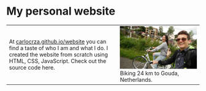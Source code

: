 # My personal website

<table border="0">
<tr><td>At <a href="http://carlocrza.github.io/website">carlocrza.github.io/website</a> you can find a taste of who I am and what I do. I created the website from scratch using HTML, CSS, JavaScript. Check out the source code here.</td><td><img src="./files/read_me1.JPG">Biking 24 km to Gouda, Netherlands.</td></tr>
</table>